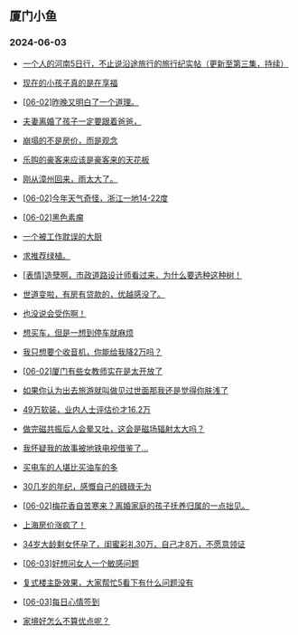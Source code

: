 ## 厦门小鱼 
### 2024-06-03

+ [一个人的河南5日行，不止说沿途旅行的旅行纪实帖（更新至第三集，持续）](http://bbs.xmfish.com/read-htm-tid-18199053.html)

+ [现在的小孩子真的是在享福](http://bbs.xmfish.com/read-htm-tid-18199125.html)

+ [[06-02]昨晚又明白了一个道理。](http://bbs.xmfish.com/read-htm-tid-18199122.html)

+ [夫妻离婚了孩子一定要跟着爸爸，](http://bbs.xmfish.com/read-htm-tid-18199213.html)

+ [崩塌的不是房价，而是观念](http://bbs.xmfish.com/read-htm-tid-18199221.html)

+ [乐购的豪客来应该是豪客来的天花板](http://bbs.xmfish.com/read-htm-tid-18199227.html)

+ [刚从漳州回来，雨太大了。](http://bbs.xmfish.com/read-htm-tid-18199160.html)

+ [[06-02]今年天气奇怪，浙江一地14-22度](http://bbs.xmfish.com/read-htm-tid-18199086.html)

+ [[06-02]黑色素瘤](http://bbs.xmfish.com/read-htm-tid-18199089.html)

+ [一个被工作耽误的大厨](http://bbs.xmfish.com/read-htm-tid-18199222.html)

+ [求推荐绿植。](http://bbs.xmfish.com/read-htm-tid-18199082.html)

+ [[表情]造孽啊，市政道路设计师看过来，为什么要选种这种树！](http://bbs.xmfish.com/read-htm-tid-18199321.html)

+ [世道变啦，有房有贷款的，优越感没了。](http://bbs.xmfish.com/read-htm-tid-18199173.html)

+ [也没说会受伤啊！](http://bbs.xmfish.com/read-htm-tid-18199333.html)

+ [想买车，但是一想到停车就麻烦](http://bbs.xmfish.com/read-htm-tid-18199383.html)

+ [我只想要个收音机，你能给我降2万吗？](http://bbs.xmfish.com/read-htm-tid-18199264.html)

+ [[06-02]厦门有些女教师实在是太开放了](http://bbs.xmfish.com/read-htm-tid-18199415.html)

+ [如果你认为出去旅游就叫做见过世面那我还是觉得你肤浅了](http://bbs.xmfish.com/read-htm-tid-18199338.html)

+ [49万软装，业内人士评估价才16.2万](http://bbs.xmfish.com/read-htm-tid-18199426.html)

+ [做完磁共振后人会晕又吐，这会是磁场辐射太大吗？](http://bbs.xmfish.com/read-htm-tid-18199263.html)

+ [我怀疑我的故事被地铁电视借鉴了…](http://bbs.xmfish.com/read-htm-tid-18199432.html)

+ [买电车的人堪比买油车的多](http://bbs.xmfish.com/read-htm-tid-18199377.html)

+ [30几岁的年纪，感慨自己的碌碌无为](http://bbs.xmfish.com/read-htm-tid-18199483.html)

+ [[06-02]梅花香自苦寒来？离婚家庭的孩子抚养归属的一点拙见。](http://bbs.xmfish.com/read-htm-tid-18199379.html)

+ [上海房价涨疯了！](http://bbs.xmfish.com/read-htm-tid-18199644.html)

+ [34岁大龄剩女怀孕了，闺蜜彩礼30万，自己才8万，不愿意领证](http://bbs.xmfish.com/read-htm-tid-18199352.html)

+ [[06-03]好想问女人一个敏感问题](http://bbs.xmfish.com/read-htm-tid-18199711.html)

+ [复式楼主卧效果，大家帮忙5看下有什么问题没有](http://bbs.xmfish.com/read-htm-tid-18199456.html)

+ [[06-03]每日心情签到](http://bbs.xmfish.com/read-htm-tid-18199455.html)

+ [家境好怎么不算优点呢？](http://bbs.xmfish.com/read-htm-tid-18199705.html)

